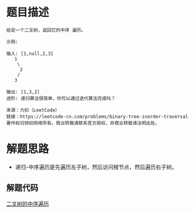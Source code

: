 # 题目描述 
```
给定一个二叉树，返回它的中序 遍历。

示例:

输入: [1,null,2,3]
   1
    \
     2
    /
   3

输出: [1,3,2]
进阶: 递归算法很简单，你可以通过迭代算法完成吗？

来源：力扣（LeetCode）
链接：https://leetcode-cn.com/problems/binary-tree-inorder-traversal
著作权归领扣网络所有。商业转载请联系官方授权，非商业转载请注明出处。
```

# 解题思路
* 递归-中序遍历是先遍历左子树，然后访问根节点，然后遍历右子树。


## 解题代码

[二叉树的中序遍历](94-my.py)

 
